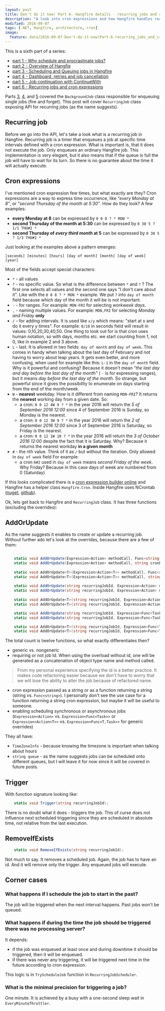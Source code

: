 ```yaml
---
layout: post
title: Don't do it now! Part 6. Hangfire details - recurring jobs and cron expressions
description: "A look into cron expressions and how Hangfire handles recurring jobs"
modified: 2016-09-07
tags: [.NET, Hangfire, architecture, cron]
image:
  feature: data/2016-09-07-Don't-do-it-now!Part-6.recurring_jobs_and_cron_expressions/logo.jpg
---
```


This is a sixth part of a series:

- [part 1 - Why schedule and procrastinate jobs?](/Don't-do-it)
- [part 2 - Overview of Hangfie](/Don't-do-it-now!-Part-2.-Background-tasks,-job-queuing-and-scheduling-with-Hangfire/)
- [part 3 - Scheduling and Queuing jobs in Hangfire](/Don't-do-it-now!-Part-3.-Hangfire-details-jobs/)
- [part 4 - Dashboard, retries and job cancellation](/Don't-do-it-now!-Part-4.-Hangfire-details-dashboard,-retries-and-job-cancellation/)
- [part 5 - Job continuation with ContinueWith](/Don't-do-it-now!-Part-5.-Hangfire-job-continuation,-ContinueWith/)
- [part 6 - Recurring jobs and cron expressions](/Don't-do-it-now!-Part-6.-Hangfire-recurring-jobs/)

Parts [3](/Don't-do-it-now!-Part-3.-Hangfire-details-jobs/), [4](/Don't-do-it-now!-Part-4.-Hangfire-details-dashboard,-retries-and-job-cancellation/), and [5](/Don't-do-it-now!-Part-5.-Hangfire-job-continuation,-ContinueWith/) covered the `BackgroundJob` class responsible for enqueuing single jobs (fire and forget). This post will cover `RecurringJob` class exposing API for recurring jobs (as the name suggests).

## Recurring job
Before we go into the API, let's take a look what is a recurring job in Hangfire.
Recurring job is a timer that enqueues a job at specific time intervals defined with a cron expression. What is important is, that it does not execute the job. Only enqueues an ordinary Hangfire job. This implementation is very elegant, but it also means that if the queue is full the job will have to wait for its turn. So there is no guarantee about the time it will actually execute.

## Cron expressions
I've mentioned cron expression few times, but what exactly are they? Cron expressions are a way to express time occurrence, like *"every Monday at 8"*, or *"second Thursday of the month at 5:30"*. How do they look? A few examples:

- **every Monday at 8** can be expressed by `0 0 8 ? * MON *` 
- **second Thursday of the month at 5:30** can be expressed by `0 30 5 ? 1/1 THU#2 *`
- **second Thursday of *every third month* at 5** can be expressed by `0 30 5 ? 1/3 THU#2 *`

Just looking at the examples above a pattern emerges:

`[seconds] [minutes] [hours] [day of month] [month] [day of week] [year]`

Most of the fields accept special characters:

- `*` - all values
- `?` - no specific value. So what is the difference between `*` and `?` ? The first one selects all values and the second one says "I don't care about it". Like with the `0 0 8 ? * MON *` example. We put `?` into `day of month` field because which day of the month it will be is not important.
- `-` - for ranges. For example: `MON-FRI` for selecting *workweek days*.
- `,` - naming multiple values. For example: `MON,FRI` for selecting *Monday and Friday* **only**
- `/` - for adding intervals. It is used like `x/y` which means: "start at x and do it every y times". For example: `0/10` in seconds field will result in values: 0,10,20,30,40,50. One thing to look out for is that cron uses human notation, so with days, months etc. we start counting from 1, not 0, like in example 2 and 3 above.
- `L` - last. It is allowed in two fields: `day of month` and `day of week`. This comes in handy when talking about the last day of February and not having to worry about leap years. It gets even better, and more confusing, when used for example like this: `L-1` in the `day of month` field. Why is it powerful and confusing? Because it doesn't mean *"the last day and day before the last day of the month"* ( `-` is for expressing ranges), but it means *day before the last day of the month*. So strange, but powerful since it gives the possibility to enumerate on days starting from the end of the month/week.          
- `W` - **nearest** weekday. How is it different from naming `MON-FRI`? It returns the **nearest** working day from a given date. So:
    - a cron: `0 0 12 4W 9 ? *` in the year 2016 will return the *5 of September 2016 12:00* since 4 of September 2016 is Sunday, so Monday is the nearest.
    - a cron: `0 0 12 3W 9 ? *` in the year 2016 will return the *2 of September 2016 12:00* since 3 of September 2016 is Saturday, so Friday is the nearest.
    - a cron: `0 0 12 1W 10 ? *` in the year 2016 will return the *3 of October 2016 12:00* despite the fact that it is Saturday. Why? Because it returns the nearest workday **in a given month**
- `#` - the nth value. Think of it as `/` but without the iteration. Only allowed in `day of week` field  For example:
    - a cron `6#2` used in `day of week` means *second Friday of the week*. Why Friday? Because in this case days of week are numbered from 0 (Saturday)

If this looks complicated there is a [cron expression builder online](http://www.cronmaker.com/) and Hangfire has a helper class `Hangfire.Cron`. Inside Hangfire uses NCrontab ([nuget](https://www.nuget.org/packages/ncrontab/), [github](https://github.com/atifaziz/NCrontab)).

Ok, lets get back to Hangfire and `RecurringJob` class. It has three functions (excluding the overrides):

## AddOrUpdate
As the name suggests it enables to create or update a recurring job. Without further ado let's look at the overrides, because there are a few of them:

```csharp
    
    static void AddOrUpdate(Expression<Action> methodCall, Func<string> cronExpression, TimeZoneInfo timeZone = null, string queue = "default");
    static void AddOrUpdate(Expression<Action> methodCall, string cronExpression, TimeZoneInfo timeZone = null, string queue = "default");
    
    static void AddOrUpdate<T>(Expression<Action<T>> methodCall, Func<string> cronExpression, TimeZoneInfo timeZone = null, string queue = "default");
    static void AddOrUpdate<T>(Expression<Action<T>> methodCall, string cronExpression, TimeZoneInfo timeZone = null, string queue = "default");
    
    static void AddOrUpdate(string recurringJobId, Expression<Action> methodCall, Func<string> cronExpression, TimeZoneInfo timeZone = null, string queue = "default");
    static void AddOrUpdate(string recurringJobId, Expression<Action> methodCall, string cronExpression, TimeZoneInfo timeZone = null, string queue = "default");
    
    static void AddOrUpdate<T>(string recurringJobId, Expression<Action<T>> methodCall, Func<string> cronExpression, TimeZoneInfo timeZone = null, string queue = "default");
    static void AddOrUpdate<T>(string recurringJobId, Expression<Action<T>> methodCall, string cronExpression, TimeZoneInfo timeZone = null, string queue = "default");

    static void AddOrUpdate(string recurringJobId, Expression<Func<Task>> methodCall, Func<string> cronExpression, TimeZoneInfo timeZone = null, string queue = "default");
    static void AddOrUpdate(string recurringJobId, Expression<Func<Task>> methodCall, string cronExpression, TimeZoneInfo timeZone = null, string queue = "default");

    static void AddOrUpdate<T>(string recurringJobId, Expression<Func<T, Task>> methodCall, Func<string> cronExpression, TimeZoneInfo timeZone = null, string queue = "default");
    static void AddOrUpdate<T>(string recurringJobId, Expression<Func<T, Task>> methodCall, string cronExpression, TimeZoneInfo timeZone = null, string queue = "default");
```

The total count is twelve functions, so what exactly differentiates then?

- generic vs. nongeneric
- requiring or not job Id. When using the overload without id, one will be generated as a concatenation of object type name and method called. 

> From my personal experience specifying the id is a better practice. It makes code refactoring easier because we don't have to worry that we will lose the ability to alter the job because of refactored name.
     
- cron expression passed as a string or as a function returning a string (string vs. `Func<string>`). I personally don't see the use case for a function returning a string cron expression, but maybe it will be useful to someone.  
- enabling scheduling synchronous or asynchronous jobs (`Expression<Action>` vs. `Expression<Func<Task>>` or `Expression<Action<T>>` vs. `Expression<Func<T,Task>>` for generic overrides)

They all have:

- `TimeZoneInfo` -  because knowing the timezone is important when talking about hours
- `string queue` - as the name suggests jobs can be scheduled onto different queues, but I will leave it for now since it will be covered in future posts.

## Trigger
With function signature looking like:

```csharp
    static void Trigger(string recurringJobId);
```
There is no doubt what it does - triggers the job. This of curse does not influence next scheduled triggering since they are scheduled in absolute time, not relative from the last execution.  

## RemoveIfExists

``` csharp
    static void RemoveIfExists(string recurringJobId);
```
Not much to say. It removes a scheduled job. Again, the job has to have an id. And it will remove only the trigger. Any enqueued jobs will execute.


## Corner cases

### What happens if I schedule the job to start in the past?
The job will be triggered when the next interval happens. Past jobs won't be queued.

### What happens if during the time the job should be triggered there was no processing server?
It depends:

- if the job was enqueued at least once and during downtime it should be triggered, then it will be enqueued.
- if there was never any triggering, it will be triggered next time in the future according to cron expression.
   
This logic is in `TryScheduleJob` function in `RecurringJobScheduler`.

### What is the minimal precision for triggering a job?
One minute. It is achieved by a busy with a one-second sleep wait in `EveryMinuteThrottler`.
